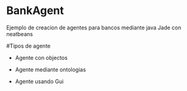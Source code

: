 # BankAgent

Ejemplo de creacion de agentes para bancos mediante java Jade con neatbeans

#Tipos de agente

- Agente con objectos

- Agente mediante ontologias

- Agente usando Gui